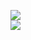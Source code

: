 [![](https://img.shields.io/badge/Made%20With-Github%20Spray-lightgrey.svg?style=for-the-badge&logo=github)](https://github.com/Annihil/github-spray#19914)  
[![](https://i.imgur.com/2DrTn0Z.gif)](https://github.com/Annihil/github-spray)